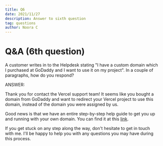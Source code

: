 ```yaml
---
title: Q6
date: 2021/11/27
description: Answer to sixth question
tag: questions
author: Noora C
---
```


# Q&A (6th question)

A customer writes in to the Helpdesk stating "I have a custom domain which I purchased at GoDaddy and 
I want to use it on my project". In a couple of paragraphs, how do you respond? 

ANSWER:

Thank you for contact the Vercel support team! It seems like you bought a domain from GoDaddy and want to redirect your Vercel project to use this domain, instead of the domain you were assigned by us. 

Good news is that we have an entire step-by-step help guide to get you up and running with your own domain. You can find it at this [link](https://vercel.com/docs/concepts/projects/custom-domains). 

If you get stuck on any step along the way, don't hesitate to get in touch with me. I'll be happy to help you with any questions you may have during this process.
